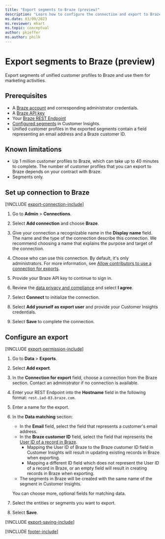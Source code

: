 ```yaml
---
title: "Export segments to Braze (preview)"
description: "Learn how to configure the connection and export to Braze."
ms.date: 03/09/2023
ms.reviewer: mhart
ms.topic: conceptual
author: pkieffer
ms.author: philk
---
```


# Export segments to Braze (preview)

Export segments of unified customer profiles to Braze and use them for marketing activities.

## Prerequisites

- A [Braze account](https://www.braze.com/) and corresponding administrator credentials.
- A [Braze API key](https://www.braze.com/docs/api/basics/)
- Your [Braze REST Endpoint](https://www.braze.com/docs/api/basics/#api-definitions) 
- [Configured segments](segments.md) in Customer Insights.
- Unified customer profiles in the exported segments contain a field representing an email address and a Braze customer ID.

## Known limitations

- Up 1 million customer profiles to Braze, which can take up to 40 minutes to complete. The number of customer profiles that you can export to Braze depends on your contract with Braze.
- Segments only.

## Set up connection to Braze

[!INCLUDE [export-connection-include](includes/export-connection-admn.md)]

1. Go to **Admin** > **Connections**.

1. Select **Add connection** and choose **Braze**.

1. Give your connection a recognizable name in the **Display name** field. The name and the type of the connection describe this connection. We recommend choosing a name that explains the purpose and target of the connection.

1. Choose who can use this connection. By default, it's only administrators. For more information, see [Allow contributors to use a connection for exports](connections.md#allow-contributors-to-use-a-connection-for-exports).

1. Provide your Braze API key to continue to sign in.

1. Review the [data privacy and compliance](connections.md#data-privacy-and-compliance) and select **I agree**.

1. Select **Connect** to initialize the connection.

1. Select **Add yourself as export user** and provide your Customer Insights credentials.

1. Select **Save** to complete the connection.

## Configure an export

[!INCLUDE [export-permission-include](includes/export-permission.md)]

1. Go to **Data** > **Exports**.

1. Select **Add export**.

1. In the **Connection for export** field, choose a connection from the Braze section. Contact an administrator if no connection is available.

1. Enter your REST Endpoint into the **Hostname** field in the following format: `rest.iad-03.braze.com`.

1. Enter a name for the export.

1. In the **Data matching** section:
   - In the **Email** field, select the field that represents a customer's email address.
   - In the **Braze customer ID** field, select the field that represents the [User ID of a record in Braze](https://www.braze.com/docs/developer_guide/platform_integration_guides/web/analytics/setting_user_ids#suggested-user-id-naming-convention).
     - Mapping the User ID of Braze to the Braze customer ID field in Customer Insights will result in updating existing records in Braze when exporting.
     - Mapping a different ID field which does not represent the User ID of a record in Braze, or an empty field will result in creating records in Braze when exporting.
   - The segments in Braze will be created with the same name of the segment in Customer Insights. 

   You can choose more, optional fields for matching data.

1. Select the entities or segments you want to export.

1. Select **Save**.

[!INCLUDE [export-saving-include](includes/export-saving.md)]

[!INCLUDE [footer-include](includes/footer-banner.md)]
